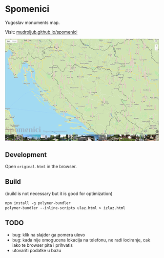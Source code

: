 # Spomenici

Yugoslav monuments map.

Visit: [mudroljub.github.io/spomenici](https://mudroljub.github.io/spomenici/)

[![](screen.png)](https://mudroljub.github.io/spomenici/)

## Development

Open `original.html` in the browser.

## Build

(build is not necessary but it is good for optimization)

```
npm install -g polymer-bundler
polymer-bundler --inline-scripts ulaz.html > izlaz.html
```

## TODO

- bug: klik na slajder ga pomera ulevo
- bug: kada nije omogucena lokacija na telefonu, ne radi lociranje, cak iako te browser pita i prihvatis
- utovariti podatke u bazu
